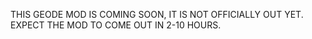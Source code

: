 THIS GEODE MOD IS COMING SOON, IT IS NOT OFFICIALLY OUT YET. EXPECT THE MOD TO COME OUT IN 2-10 HOURS.
